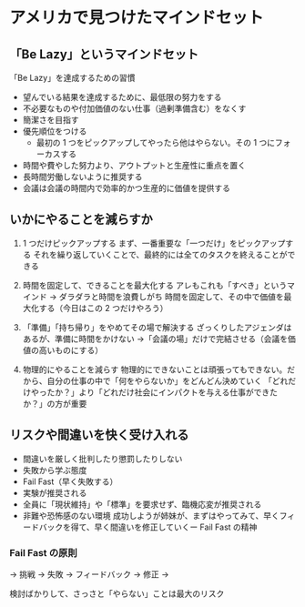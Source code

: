 # アメリカで見つけたマインドセット

## 「Be Lazy」というマインドセット

「Be Lazy」を達成するための習慣

- 望んでいる結果を達成するために、最低限の努力をする
- 不必要なものや付加価値のない仕事（過剰準備含む）をなくす
- 簡潔さを目指す
- 優先順位をつける
  - 最初の 1 つをピックアップしてやったら他はやらない。その 1 つにフォーカスする
- 時間や費やした努力より、アウトプットと生産性に重点を置く
- 長時間労働しないように推奨する
- 会議は会議の時間内で効率的かつ生産的に価値を提供する

## いかにやることを減らすか

1. 1 つだけピックアップする
   まず、一番重要な「一つだけ」をピックアップする
   それを繰り返していくことで、最終的には全てのタスクを終えることができる

2. 時間を固定して、できることを最大化する
   アレもこれも「すべき」というマインド → ダラダラと時間を浪費しがち
   時間を固定して、その中で価値を最大化する（今日はこの 2 つだけやろう）

3. 「準備」「持ち帰り」をやめてその場で解決する
   ざっくりしたアジェンダはあるが、準備に時間をかけない
   →「会議の場」だけで完結させる（会議を価値の高いものにする）

4. 物理的にやることを減らす
   物理的にできないことは頑張ってもできない。だから、自分の仕事の中で「何をやらないか」をどんどん決めていく
   「どれだけやったか？」より「どれだけ社会にインパクトを与える仕事ができたか？」の方が重要

## リスクや間違いを快く受け入れる

- 間違いを厳しく批判したり懲罰したりしない
- 失敗から学ぶ態度
- Fail Fast（早く失敗する）
- 実験が推奨される
- 全員に「現状維持」や「標準」を要求せず、臨機応変が推奨される
- 非難や恐怖感のない環境
  成功しようが姉妹が、まずはやってみて、早くフィードバックを得て、早く間違いを修正していくー Fail Fast の精神

### Fail Fast の原則

→ 挑戦 → 失敗 → フィードバック → 修正 →

検討ばかりして、さっさと「やらない」ことは最大のリスク
